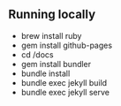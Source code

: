Running locally
----
* brew install ruby
* gem install github-pages
* cd <repo>/docs
* gem install bundler
* bundle install
* bundle exec jekyll build
* bundle exec jekyll serve

